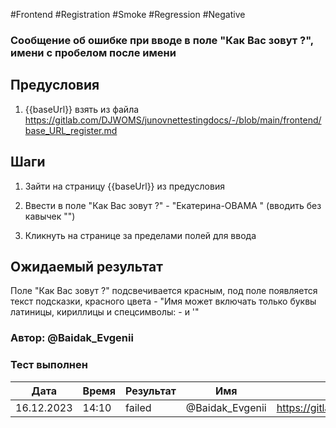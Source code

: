 #Frontend #Registration #Smoke #Regression #Negative

### Сообщение об ошибке при вводе в поле "Как Вас зовут ?", имени с пробелом после имени

## Предусловия

1. {{baseUrl}} взять из файла https://gitlab.com/DJWOMS/junovnettestingdocs/-/blob/main/frontend/base_URL_register.md

## Шаги

1. Зайти на страницу {{baseUrl}} из предусловия

2. Ввести в поле "Как Вас зовут ?" - "Екатерина-OBAMA " (вводить без кавычек "")

3. Кликнуть на странице за пределами полей для ввода

## Ожидаемый результат

Поле "Как Вас зовут ?" подсвечивается красным, под поле появляется текст подсказки, красного цвета - "Имя может включать только буквы латиницы, кириллицы и спецсимволы: - и '"

### Автор: @Baidak_Evgenii

### Тест выполнен
|     Дата    | Время | Результат   |   Имя  | ссылка на баг |
|     ---     |  ---  |    ---      |   ---  |      ---      |
|  16.12.2023 | 14:10 |   failed   | @Baidak_Evgenii | https://gitlab.com/DJWOMS/front/-/issues/44 |